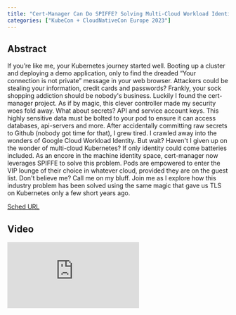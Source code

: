 ```yaml
---
title: "Cert-Manager Can Do SPIFFE? Solving Multi-Cloud Workload Identity Using a De Facto Standard Tool - Thomas Meadows, Jetstack & Joshua Van Leeuwen, Diagrid"
categories: ["KubeCon + CloudNativeCon Europe 2023"]
---
```


## Abstract

If you’re like me, your Kubernetes journey started well. Booting up a cluster and deploying a demo application, only to find the dreaded “Your connection is not private” message in your web browser. Attackers could be stealing your information, credit cards and passwords? Frankly, your sock shopping addiction should be nobody's business. Luckily I found the cert-manager project. As if by magic, this clever controller made my security woes fold away. What about secrets? API and service account keys. This highly sensitive data must be bolted to your pod to ensure it can access databases, api-servers and more. After accidentally committing raw secrets to Github (nobody got time for that), I grew tired. I crawled away into the wonders of Google Cloud Workload Identity. But wait? Haven't I given up on the wonder of multi-cloud Kubernetes? If only identity could come batteries included. As an encore in the machine identity space, cert-manager now leverages SPIFFE to solve this problem. Pods are empowered to enter the VIP lounge of their choice in whatever cloud, provided they are on the guest list. Don't believe me? Call me on my bluff. Join me as I explore how this industry problem has been solved using the same magic that gave us TLS on Kubernetes only a few short years ago.

[Sched URL](https://kccnceu2023.sched.com/event/4d185617132e16b85a65903e0ff08382)

## Video

<iframe src="https://www.youtube.com/embed/Z7WSo-K0xuA" frameborder="0" allow="accelerometer; autoplay; encrypted-media; gyroscope; picture-in-picture" allowfullscreen></iframe>
